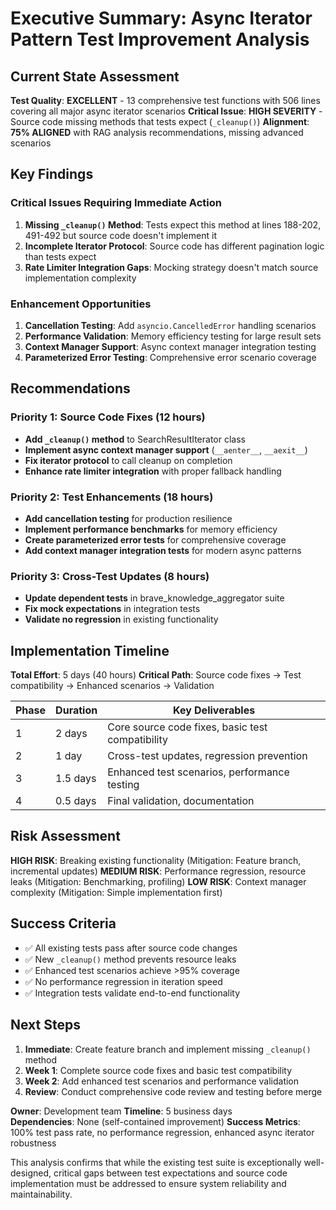 # Executive Summary: Async Iterator Pattern Test Improvement Analysis

## Current State Assessment

**Test Quality**: **EXCELLENT** - 13 comprehensive test functions with 506 lines covering all major async iterator scenarios
**Critical Issue**: **HIGH SEVERITY** - Source code missing methods that tests expect (`_cleanup()`)
**Alignment**: **75% ALIGNED** with RAG analysis recommendations, missing advanced scenarios

## Key Findings

### Critical Issues Requiring Immediate Action
1. **Missing `_cleanup()` Method**: Tests expect this method at lines 188-202, 491-492 but source code doesn't implement it
2. **Incomplete Iterator Protocol**: Source code has different pagination logic than tests expect
3. **Rate Limiter Integration Gaps**: Mocking strategy doesn't match source implementation complexity

### Enhancement Opportunities  
1. **Cancellation Testing**: Add `asyncio.CancelledError` handling scenarios
2. **Performance Validation**: Memory efficiency testing for large result sets
3. **Context Manager Support**: Async context manager integration testing
4. **Parameterized Error Testing**: Comprehensive error scenario coverage

## Recommendations

### Priority 1: Source Code Fixes (12 hours)
- **Add `_cleanup()` method** to SearchResultIterator class
- **Implement async context manager support** (`__aenter__`, `__aexit__`)
- **Fix iterator protocol** to call cleanup on completion
- **Enhance rate limiter integration** with proper fallback handling

### Priority 2: Test Enhancements (18 hours)  
- **Add cancellation testing** for production resilience
- **Implement performance benchmarks** for memory efficiency
- **Create parameterized error tests** for comprehensive coverage
- **Add context manager integration tests** for modern async patterns

### Priority 3: Cross-Test Updates (8 hours)
- **Update dependent tests** in brave_knowledge_aggregator suite
- **Fix mock expectations** in integration tests
- **Validate no regression** in existing functionality

## Implementation Timeline

**Total Effort**: 5 days (40 hours)
**Critical Path**: Source code fixes → Test compatibility → Enhanced scenarios → Validation

| Phase | Duration | Key Deliverables |
|-------|----------|------------------|
| 1 | 2 days | Core source code fixes, basic test compatibility |
| 2 | 1 day | Cross-test updates, regression prevention |  
| 3 | 1.5 days | Enhanced test scenarios, performance testing |
| 4 | 0.5 days | Final validation, documentation |

## Risk Assessment

**HIGH RISK**: Breaking existing functionality (Mitigation: Feature branch, incremental updates)
**MEDIUM RISK**: Performance regression, resource leaks (Mitigation: Benchmarking, profiling)
**LOW RISK**: Context manager complexity (Mitigation: Simple implementation first)

## Success Criteria

- ✅ All existing tests pass after source code changes
- ✅ New `_cleanup()` method prevents resource leaks
- ✅ Enhanced test scenarios achieve >95% coverage
- ✅ No performance regression in iteration speed
- ✅ Integration tests validate end-to-end functionality

## Next Steps

1. **Immediate**: Create feature branch and implement missing `_cleanup()` method
2. **Week 1**: Complete source code fixes and basic test compatibility
3. **Week 2**: Add enhanced test scenarios and performance validation
4. **Review**: Conduct comprehensive code review and testing before merge

**Owner**: Development team
**Timeline**: 5 business days  
**Dependencies**: None (self-contained improvement)
**Success Metrics**: 100% test pass rate, no performance regression, enhanced async iterator robustness

This analysis confirms that while the existing test suite is exceptionally well-designed, critical gaps between test expectations and source code implementation must be addressed to ensure system reliability and maintainability.
